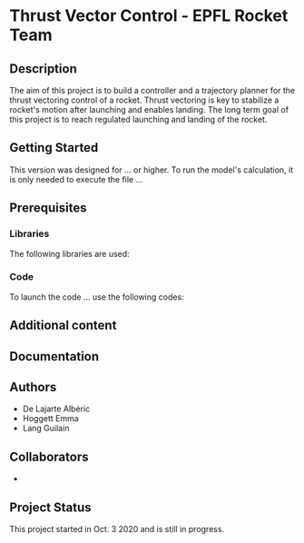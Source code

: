 # Thrust Vector Control - EPFL Rocket Team

## Description
The aim of this project is to build a controller and a trajectory planner for the thrust vectoring control of a rocket. Thrust vectoring is key to stabilize a rocket's motion after launching and enables landing. The long term goal of this project is to reach regulated launching and landing of the rocket.

## Getting Started
This version was designed for ... or higher. To run the model's calculation, it is only needed to execute the file ... 

<!--Give information to launch the code -->

## Prerequisites
### Libraries
The following libraries are used:

<!--Give libraries used to launch the code -->

### Code
To launch the code ... use the following codes:

<!--Give additional file used to launch the code -->

## Additional content
<!--Model, litterature mis dans un dossier du git, etc (pas utile pour le code) -->
## Documentation

## Authors
* De Lajarte Albéric 
* Hoggett Emma 
* Lang Guilain

## Collaborators
* 
<!--Liste des gens qui ont contribuer a développer le projet -->

## Project Status
This project started in Oct. 3 2020 and is still in progress.
